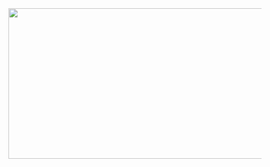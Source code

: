 <a href="https://www.gitanimals.org/en_US?utm_medium=image&utm_source=WonwooKang&utm_content=farm">
<img
  src="https://render.gitanimals.org/farms/WonwooKang"
  width="600"
  height="300"
/>
</a>
